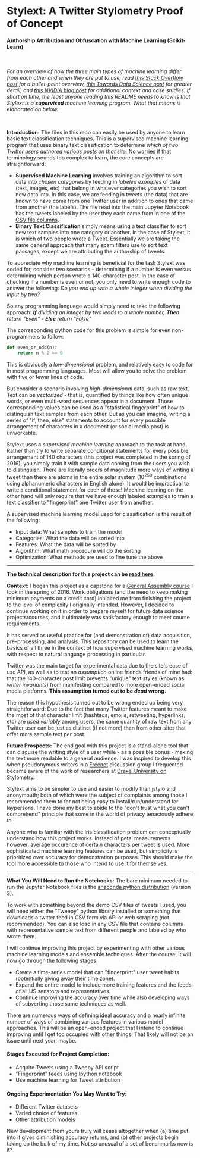 # Stylext: A Twitter Stylometry Proof of Concept
#### Authorship Attribution and Obfuscation with Machine Learning (Scikit-Learn)

&nbsp;

_For an overview of how the three main types of machine learning differ from each other and when they are put to use, read [this Stack Overflow post](https://stats.stackexchange.com/questions/144154/supervised-learning-unsupervised-learning-and-reinforcement-learning-workflow) for a bullet-point overview, [this Towards Data Science post](https://towardsdatascience.com/machine-learning-101-supervised-unsupervised-reinforcement-beyond-f18e722069bc) for greater detail, and [this NVIDIA blog post](https://blogs.nvidia.com/blog/2018/08/02/supervised-unsupervised-learning/) for additional context and case studies. If short on time, the least anyone reading this README needs to know is that Stylext is a **supervised** machine learning program. What that means is elaborated on below._

&nbsp;

**Introduction:** The files in this repo can easily be used by anyone to learn basic text classification techniques. This is a supervised machine learning program that uses binary text classification to determine _which of two Twitter users authored various posts on that site._ No worries if that terminology sounds too complex to learn, the core concepts are straightforward:

* **Supervised Machine Learning** involves training an algorithm to sort data into *chosen categories* by feeding in *labeled examples* of data (text, images, etc) that belong in whatever categories you wish to sort new data into. In this case, we are feeding in tweets (the data) that are known to have come from one Twitter user in addition to ones that came from another (the labels). The file read into the main Jupyter Notebook has the tweets labeled by the user they each came from in one of the [CSV file columns](https://github.com/analyticascent/stylext/blob/master/csv/tweets.csv).
* **Binary Text Classification** simply means using a text classifier to sort new text samples into one category or another. In the case of Stylext, it is which of two people wrote a Tweet. Essentially we are taking the same general approach that many spam filters use to sort text passages, except we are attributing the authorship of tweets.

To appreciate why machine learning is beneficial for the task Stylext was coded for, consider two scenarios - determining if a number is even versus determining which person wrote a 140-character post. In the case of checking if a number is even or not, you only need to write enough code to answer the following: *Do you end up with a whole integer when dividing the input by two?*

So any programming language would simply need to take the following approach: ***If** dividing an integer by two leads to a whole number, **Then** return "Even" - **Else** return "False"*

The corresponding python code for this problem is simple for even non-programmers to follow:

```python
def even_or_odd(n):
    return n % 2 == 0
```

This is obviously a *low-dimensional* problem, and relatively easy to code for in most programming languages. Most will allow you to solve the problem with five or fewer lines of code.

But consider a scenario involving *high-dimensional* data, such as raw text. Text can be *vectorized* - that is, quantified by things like how often unique words, or even multi-word sequences appear in a document. Those corresponding values can be used as a "statistical fingerprint" of how to distinguish text samples from each other. But as you can imagine, writing a series of "if, then, else" statements to account for every possible arrangement of characters in a document (or social media post) is unworkable.

Stylext uses a *supervised machine learning* approach to the task at hand. Rather than try to write separate conditional statements for every possible arrangement of 140 characters (this project was completed in the spring of 2016), you simply train it with sample data coming from the users you wish to distinguish. There are literally orders of magnitude more ways of writing a tweet than there are atoms in the entire solar system (10<sup>250</sup> combinations using alphanumeric characters in English alone). It would be impractical to write a conditional statement for each of these! Machine learning on the other hand will only require that we have enough labeled examples to train a text classifier to "fingerprint" one Twitter user from another.

A supervised machine learning model used for classification is the result of the following:

* Input data: What samples to train the model
* Categories: What the data will be sorted into
* Features: What the data will be sorted by
* Algorithm: What math procedure will do the sorting
* Optimization: What methods are used to fine tune the above
---

**The technical description for this project can be [read here](https://github.com/analyticascent/stylext/blob/master/Stylometric%20Analysis%20and%20Obfuscation%20Using%20Python.mdown).** 

**Context:** I began this project as a capstone for a [General Assembly course](https://generalassemb.ly/education/data-science/) I took in the spring of 2016. Work obligations (and the need to keep making minimum payments on a credit card) inhibited me from finishing the project to the level of complexity I originally intended. However, I decided to continue working on it in order to prepare myself for future data science projects/courses, and it ultimately was satisfactory enough to meet course requirements. 

It has served as useful practice for (and demonstration of) data acquisition, pre-processing, and analysis. This repository can be used to learn the basics of all three in the context of how supervised machine learning works, with respect to natural language processing in particular.

Twitter was the main target for experimental data due to the site's ease of use API, as well as to test an *assumption* online friends friends of mine had: that the 140-character post limit prevents "unique" text styles (known as *writer invariants*) from manifesting compared to more open-ended social media platforms. **This assumption turned out to be *dead* wrong.** 

The reason this hypothesis turned out to be wrong ended up being very straightforward: Due to the fact that many Twitter features meant to make the most of that character limit (hashtags, emojis, retweeting, hyperlinks, etc) are *used variably* among users, the same quantity of raw text from any Twitter user can be just as distinct (if not more) than from other sites that offer more sample text per post.

**Future Prospects:** The end goal with this project is a stand-alone tool that can disguise the writing style of a user while - as a possible bonus - making the text more readable to a general audience. I was inspired to develop this when pseudonymous writers in a [Freenet](https://freenetproject.org/) discussion group I frequented became aware of the work of researchers at [Drexel University on Stylometry.](https://www.cs.drexel.edu/~sa499/papers/adversarial_stylometry.pdf)

Stylext aims to be simpler to use and easier to modify than jstylo and anonymouth; both of which were the subject of complaints among those I recommended them to for not being easy to install/run/understand for laypersons. I have done my best to abide to the "don't trust what you can't comprehend" principle that some in the world of privacy tenaciously adhere to.

Anyone who is familiar with the Iris classification problem can conceptually understand how this project works. Instead of petal measurements however, average occurence of certain characters per tweet is used. More sophisticated machine learning features can be used, but simplicity is prioritized over accuracy for demonstration purposes. This should make the tool more accessible to those who intend to use it for themselves.

---

**What You Will Need to Run the Notebooks:** The bare minimum needed to run the Jupyter Notebook files is the [anaconda python distribution](https://www.continuum.io/downloads) (version 3).

To work with something beyond the demo CSV files of tweets I used, you will need either the "Tweepy" python library installed or something that downloads a twitter feed in CSV form via API or web scraping (not recommended). You can also load in any CSV file that contains columns with representative sample text from different people and labeled by who wrote them.

I will continue improving this project by experimenting with other various machine learning models and ensemble techniques. After the course, it will now go through the following stages:

* Create a time-series model that can "fingerprint" user tweet habits (potentially giving away their time zone).
* Expand the entire model to include more training features and the feeds of all US senators and representatives.
* Continue improving the accuracy over time while also developing ways of subverting those same techniques as well.

There are numerous ways of defining ideal accuracy and a nearly infinite number of ways of combining various features in various model approaches. This will be an open-ended project that I intend to continue improving until I get too occupied with other things. That likely will not be an issue until next year, maybe.

#### Stages Executed for Project Completion:

* Acquire Tweets using a Tweepy API script
* "Fingerprint" feeds using Ipython notebook
* Use machine learning for Tweet attribution

#### Ongoing Experimentation You May Want to Try:

* Different Twitter datasets
* Varied choice of features
* Other attribution models

New development from yours truly will cease altogether when (a) time put into it gives diminishing accuracy returns, and (b) other projects begin taking up the bulk of my time. Not so unusual of a set of benchmarks now is it? 
